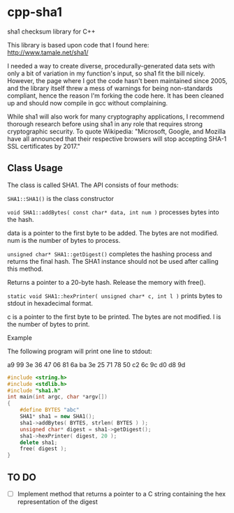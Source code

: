 # cpp-sha1
sha1 checksum library for C++

This library is based upon code that I found here: http://www.tamale.net/sha1/ 

I needed a way to create diverse, procedurally-generated data sets with only a bit of variation in my function's input, so sha1 fit the bill nicely. However, the page where I got the code hasn't been maintained since 2005, and the library itself threw a mess of warnings for being non-standards compliant, hence the reason I'm forking the code here. It has been cleaned up and should now compile in gcc without complaining.

While sha1 will also work for many cryptography applications, I recommend thorough research before using sha1 in any role that requires strong cryptographic security. To quote Wikipedia: "Microsoft, Google, and Mozilla have all announced that their respective browsers will stop accepting SHA-1 SSL certificates by 2017."

## Class Usage

The class is called SHA1. The API consists of four methods:

`SHA1::SHA1()` is the class constructor

`void SHA1::addBytes( const char* data, int num )` processes bytes into the hash.

data is a pointer to the first byte to be added. The bytes are not modified.
num is the number of bytes to process. 

`unsigned char* SHA1::getDigest()` completes the hashing process and returns the final hash. The SHA1 instance should not be used after calling this method.

Returns a pointer to a 20-byte hash. Release the memory with free(). 

`static void SHA1::hexPrinter( unsigned char* c, int l )` prints bytes to stdout in hexadecimal format.

c is a pointer to the first byte to be printed. The bytes are not modified.
l is the number of bytes to print. 

Example

The following program will print one line to stdout:

 a9 99 3e 36 47 06 81 6a ba 3e 25 71 78 50 c2 6c 9c d0 d8 9d

```C++
#include <string.h>
#include <stdlib.h>
#include "sha1.h"
int main(int argc, char *argv[])
{
	#define BYTES "abc"
	SHA1* sha1 = new SHA1();
	sha1->addBytes( BYTES, strlen( BYTES ) );
	unsigned char* digest = sha1->getDigest();
	sha1->hexPrinter( digest, 20 );
	delete sha1;
	free( digest );
}
```
## TO DO

- [ ] Implement method that returns a pointer to a C string containing the hex representation of the digest